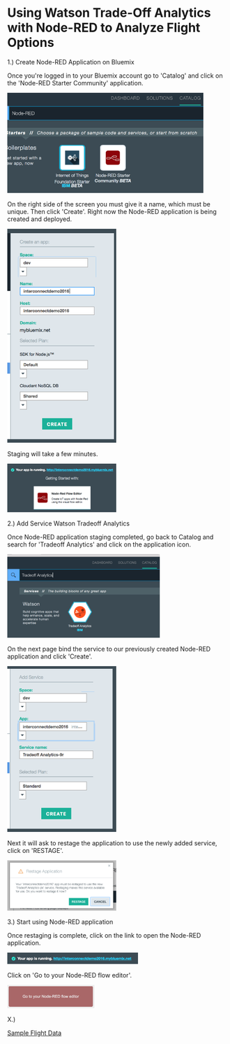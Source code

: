 # Using Watson Trade-Off Analytics with Node-RED to Analyze Flight Options

1.) Create Node-RED Application on Bluemix

Once you're logged in to your Bluemix account go to 'Catalog' and click on the 'Node-RED Starter Community' application. 

<img src="images/Bluemix_Catalog_Node_RED.png" width="450">

On the right side of the screen you must give it a name, which must be unique. Then click 'Create'. Right now the Node-RED application is being created and deployed.

<img src="images/Bluemix_Catalog_Node_RED_Create.png" width="250">

Staging will take a few minutes.

<img src="images/Bluemix_Staging_Node_RED.png" width="250">

2.) Add Service Watson Tradeoff Analytics

Once Node-RED application staging completed, go back to Catalog and search for 'Tradeoff Analytics' and click on the application icon.

<img src="images/Bluemix_Catalog_Tradeoff_Analytics.png" width="350">

On the next page bind the service to our previously created Node-RED application and click 'Create'.

<img src="images/Bluemix_Catalog_Tradeoff_Create.png" width="250">

Next it will ask to restage the application to use the newly added service, click on 'RESTAGE'.

<img src="images/Bluemix_Restage_Application.png" width="250">

3.) Start using Node-RED application

Once restaging is complete, click on the link to open the Node-RED application.

<img src="images/Node_RED_is_running.png" width="300">

Click on 'Go to your Node-RED flow editor'.

<img src="images/Node_RED_flow_editor.png" width="200">



X.)

[Sample Flight Data](https://raw.githubusercontent.com/chriwill/interconnect2016/master/flightstradeoffanalytics/data/flightdata.json)
